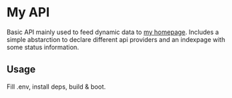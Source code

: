 # My API

Basic API mainly used to feed dynamic data to [my homepage](https://teemukarppinen.dev). Includes a simple abstarction to declare different api providers and an indexpage with some status information.

## Usage

Fill .env, install deps, build & boot.
